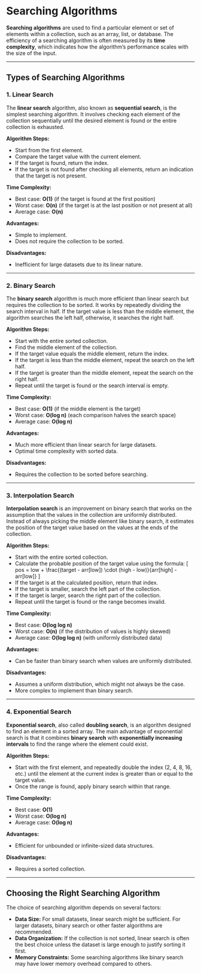 # Searching Algorithms

**Searching algorithms** are used to find a particular element or set of elements within a collection, such as an array, list, or database. The efficiency of a searching algorithm is often measured by its **time complexity**, which indicates how the algorithm’s performance scales with the size of the input.

---

## Types of Searching Algorithms

### 1. Linear Search

The **linear search** algorithm, also known as **sequential search**, is the simplest searching algorithm. It involves checking each element of the collection sequentially until the desired element is found or the entire collection is exhausted.

**Algorithm Steps:**

- Start from the first element.
- Compare the target value with the current element.
- If the target is found, return the index.
- If the target is not found after checking all elements, return an indication that the target is not present.

**Time Complexity:**

- Best case: **O(1)** (if the target is found at the first position)
- Worst case: **O(n)** (if the target is at the last position or not present at all)
- Average case: **O(n)**

**Advantages:**

- Simple to implement.
- Does not require the collection to be sorted.

**Disadvantages:**

- Inefficient for large datasets due to its linear nature.

---

### 2. Binary Search

The **binary search** algorithm is much more efficient than linear search but requires the collection to be sorted. It works by repeatedly dividing the search interval in half. If the target value is less than the middle element, the algorithm searches the left half, otherwise, it searches the right half.

**Algorithm Steps:**

- Start with the entire sorted collection.
- Find the middle element of the collection.
- If the target value equals the middle element, return the index.
- If the target is less than the middle element, repeat the search on the left half.
- If the target is greater than the middle element, repeat the search on the right half.
- Repeat until the target is found or the search interval is empty.

**Time Complexity:**

- Best case: **O(1)** (if the middle element is the target)
- Worst case: **O(log n)** (each comparison halves the search space)
- Average case: **O(log n)**

**Advantages:**

- Much more efficient than linear search for large datasets.
- Optimal time complexity with sorted data.

**Disadvantages:**

- Requires the collection to be sorted before searching.

---

### 3. Interpolation Search

**Interpolation search** is an improvement on binary search that works on the assumption that the values in the collection are uniformly distributed. Instead of always picking the middle element like binary search, it estimates the position of the target value based on the values at the ends of the collection.

**Algorithm Steps:**

- Start with the entire sorted collection.
- Calculate the probable position of the target value using the formula:
  \[
  pos = low + \frac{(target - arr[low]) \cdot (high - low)}{arr[high] - arr[low]}
  \]
- If the target is at the calculated position, return that index.
- If the target is smaller, search the left part of the collection.
- If the target is larger, search the right part of the collection.
- Repeat until the target is found or the range becomes invalid.

**Time Complexity:**

- Best case: **O(log log n)**
- Worst case: **O(n)** (if the distribution of values is highly skewed)
- Average case: **O(log log n)** (with uniformly distributed data)

**Advantages:**

- Can be faster than binary search when values are uniformly distributed.

**Disadvantages:**

- Assumes a uniform distribution, which might not always be the case.
- More complex to implement than binary search.

---

### 4. Exponential Search

**Exponential search**, also called **doubling search**, is an algorithm designed to find an element in a sorted array. The main advantage of exponential search is that it combines **binary search** with **exponentially increasing intervals** to find the range where the element could exist.

**Algorithm Steps:**

- Start with the first element, and repeatedly double the index (2, 4, 8, 16, etc.) until the element at the current index is greater than or equal to the target value.
- Once the range is found, apply binary search within that range.

**Time Complexity:**

- Best case: **O(1)**
- Worst case: **O(log n)**
- Average case: **O(log n)**

**Advantages:**

- Efficient for unbounded or infinite-sized data structures.

**Disadvantages:**

- Requires a sorted collection.

---

## Choosing the Right Searching Algorithm

The choice of searching algorithm depends on several factors:

- **Data Size:** For small datasets, linear search might be sufficient. For larger datasets, binary search or other faster algorithms are recommended.
- **Data Organization:** If the collection is not sorted, linear search is often the best choice unless the dataset is large enough to justify sorting it first.
- **Memory Constraints:** Some searching algorithms like binary search may have lower memory overhead compared to others.
